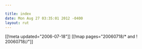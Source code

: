 ```yaml
---

title: index
date: Mon Aug 27 03:35:01 2012 -0400
layout: rut
---
```


[[!meta updated="2006-07-18"]]
[[!map pages="20060718/* and ! 20060718/*/*"]]
